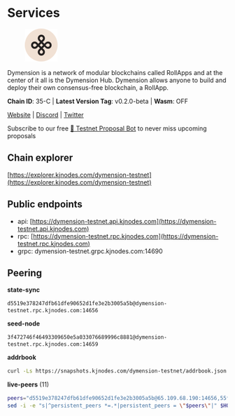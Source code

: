 # Services

<figure><img src="https://raw.githubusercontent.com/kj89/cosmos-images/main/logos/dymension.png" alt=""><figcaption></figcaption></figure>

Dymension is a network of modular blockchains called RollApps  and at the center of it all is the Dymension Hub. Dymension  allows anyone to build and deploy their own consensus-free blockchain, a RollApp.

**Chain ID**: 35-C | **Latest Version Tag**: v0.2.0-beta | **Wasm**: OFF

[Website](https://dymension.xyz/) | [Discord](https://discord.gg/dymension) | [Twitter](https://twitter.com/dymensionXYZ)



Subscribe to our free [🤖 Testnet Proposal Bot](https://t.me/kjnodes_testnet_proposal_bot) to never miss upcoming proposals


## Chain explorer
[https://explorer.kjnodes.com/dymension-testnet](https://explorer.kjnodes.com/dymension-testnet)

## Public endpoints

* api: [https://dymension-testnet.api.kjnodes.com](https://dymension-testnet.api.kjnodes.com)
* rpc: [https://dymension-testnet.rpc.kjnodes.com](https://dymension-testnet.rpc.kjnodes.com)
* grpc: dymension-testnet.grpc.kjnodes.com:14690

## Peering

**state-sync**

```text
d5519e378247dfb61dfe90652d1fe3e2b3005a5b@dymension-testnet.rpc.kjnodes.com:14656
```

**seed-node**

```text
3f472746f46493309650e5a033076689996c8881@dymension-testnet.rpc.kjnodes.com:14659
```

**addrbook**
```bash
curl -Ls https://snapshots.kjnodes.com/dymension-testnet/addrbook.json > $HOME/.dymension/config/addrbook.json
```

**live-peers** (11)
```bash
peers="d5519e378247dfb61dfe90652d1fe3e2b3005a5b@65.109.68.190:14656,55f233c7c4bea21a47d266921ca5fce657f3adf7@168.119.240.200:26656,747d05bfe9f3e0c2e0462ac351c577699e1d9b8c@207.244.244.194:26656,fc827d9c55d49f0adb31720c134bd8f675ca7b27@95.216.193.163:26656,43a46e2fbe871246e8fee045749d0a4677042b0c@95.217.216.88:46656,5dbbb68e0c8a86bdc372cf1de0691f1cdc6a96ad@82.208.23.223:27656,77791ee9b1eb56682335c451c296f450ee649c01@44.209.89.17:26656,af6787b3273dd60e0f809c7e5e2a2a9fd379045e@195.201.195.61:27656,877f82353e8cd6e2586ea37a6d16064eae081a74@192.95.30.128:31656,d2b841acdcabb622e9033fe685a395eef091f2fe@65.108.199.62:46656,8c4da005c8a68682402293f951449f042e6f3dbf@164.92.190.234:21456"
sed -i -e "s|^persistent_peers *=.*|persistent_peers = \"$peers\"|" $HOME/.dymension/config/config.toml
```
